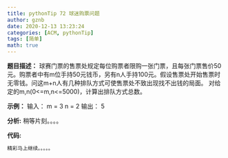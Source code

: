 ```yaml
---
title: pythonTip 72 球迷购票问题
author: gznb
date: 2020-12-13 13:23:24
categories: [ACM, pythonTip]
tags: [简单]
math: true
---
```


**题目描述：**
球赛门票的售票处规定每位购票者限购一张门票，且每张门票售价50元。购票者中有m位手持50元钱币，另有n人手持100元。假设售票处开始售票时无零钱。问这m+n人有几种排队方式可使售票处不致出现找不出钱的局面。
对给定的m,n(0<=m,n<=5000)，计算出排队方式总数。

**示例：**
输入：
m = 3
n = 2
输出：
5


**分析:**
稍等片刻。。。。

**代码:**
```python
精彩马上继续。。。。。
```
